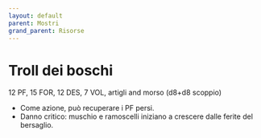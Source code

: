 ```yaml
---
layout: default
parent: Mostri
grand_parent: Risorse
---
```


# Troll dei boschi

12 PF, 15 FOR, 12 DES, 7 VOL, artigli and morso (d8+d8 scoppio)

- Come azione, può recuperare i PF persi.
- Danno critico: muschio e ramoscelli iniziano a crescere dalle ferite del bersaglio.
